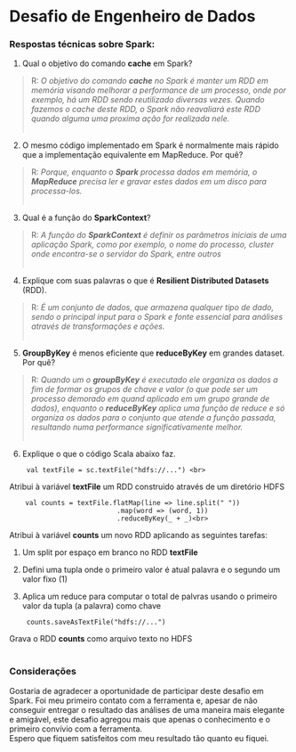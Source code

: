 # Desafio de Engenheiro de Dados

### Respostas técnicas sobre Spark:

1. Qual o objetivo do comando **cache** em Spark?<br>
> R: *O objetivo do comando **cache** no Spark é manter um RDD em memória visando melhorar a performance de um processo, onde por exemplo, há um RDD sendo reutilizado diversas vezes. Quando fazemos o cache deste RDD, o Spark não reavaliará este RDD quando alguma uma proxima ação for realizada nele.*
<br><br>

2. O mesmo código implementado em Spark é normalmente mais rápido que a implementação equivalente em
MapReduce. Por quê?<br>
>R: *Porque, enquanto o **Spark** processa dados em memória, o **MapReduce** precisa ler e gravar estes dados em um disco para processa-los.*
<br><br>

3. Qual é a função do **SparkContext**?<br>
>R: *A função do **SparkContext** é definir os parâmetros iniciais de uma aplicação Spark, como por exemplo, o nome do processo, cluster onde encontra-se o servidor do Spark, entre outros*
<br><br>

4. Explique com suas palavras o que é **Resilient Distributed Datasets** (RDD). <br>
> R: *É um conjunto de dados, que armazena qualquer tipo de dado, sendo o principal input para o Spark e fonte essencial para análises através de transformações e ações.*
<br><br>

5. **GroupByKey** é menos eficiente que **reduceByKey** em grandes dataset. Por quê?<br>
> R: *Quando um o **groupByKey** é executado ele organiza os dados a fim de formar os grupos de chave e valor (o que pode ser um processo demorado em quand aplicado em um grupo grande de dados), enquanto o **reduceByKey** aplica uma função de reduce e só organiza os dados para o conjunto que atende a função passada, resultando numa performance significativamente melhor.*
<br><br>

6. Explique o que o código Scala abaixo faz.<br>

        val textFile = sc.textFile("hdfs://...") <br>
        
Atribui à variável **textFile** um RDD construido através de um diretório HDFS<br>

        val counts = textFile.flatMap(line => line.split(" "))
                               .map(word => (word, 1))
                               .reduceByKey(_ + _)<br>
                               
Atribui à variável **counts** um novo RDD aplicando as seguintes tarefas: <br>
1. Um split por espaço em branco no RDD **textFile**
2. Defini uma tupla onde o primeiro valor é atual palavra e o segundo um valor fixo (1)
3. Aplica um reduce para computar o total de palvras usando o primeiro valor da tupla (a palavra) como chave                               
    
        counts.saveAsTextFile("hdfs://...")
        
Grava o RDD **counts** como arquivo texto no HDFS
<br><br>

### Considerações
Gostaria de agradecer a oportunidade de participar deste desafio em Spark. Foi meu primeiro contato com a ferramenta e, apesar de não conseguir entregar o resultado das análises de uma maneira mais elegante e amigável, este desafio agregou mais que apenas o conhecimento e o primeiro convívio com a ferramenta.<br>
Espero que fiquem satisfeitos com meu resultado tão quanto eu fiquei.

